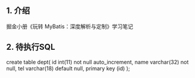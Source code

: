 ## 1. 介绍
掘金小册《玩转 MyBatis：深度解析与定制》学习笔记

## 2. 待执行SQL
create table dept(
id int(11) not null auto_increment,
name varchar(32) not null,
tel varchar(18) default null,
primary key (id)
);



